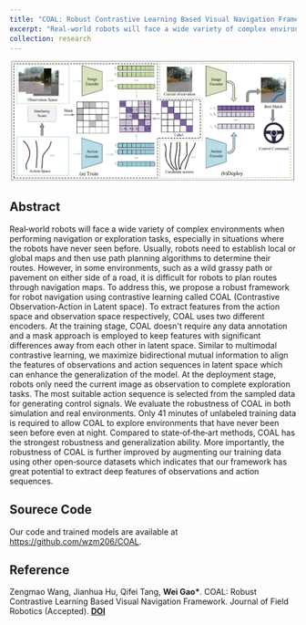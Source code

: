 ```yaml
---
title: "COAL: Robust Contrastive Learning Based Visual Navigation Framework"
excerpt: "Real‐world robots will face a wide variety of complex environments when performing navigation or exploration tasks, especially in situations where the robots have never seen before. Usually, robots need to establish local or global maps and then use path planning algorithms to determine their routes. However, in some environments [**Read More**] <br/><img src='/images/research/2024-COAL.png' width='500'>"
collection: research
---
```


<div align='center'>
  <img src="/images/research/2024-COAL.png" width="500">  
</div>

## Abstract

Real‐world robots will face a wide variety of complex environments when performing navigation or exploration tasks, especially in situations where the robots have never seen before. Usually, robots need to establish local or global maps and then use path planning algorithms to determine their routes. However, in some environments, such as a wild grassy path or pavement on either side of a road, it is difficult for robots to plan routes through navigation maps. To address this, we propose a robust framework for robot navigation using contrastive learning called COAL (Contrastive Observation‐Action in Latent space). To extract features from the action space and observation space respectively, COAL uses two different encoders. At the training stage, COAL doesn't require any data annotation and a mask approach is employed to keep features with significant differences away from each other in latent space. Similar to multimodal contrastive learning, we maximize bidirectional mutual information to align the features of observations and action sequences in latent space which can enhance the generalization of the model. At the deployment stage, robots only need the current image as observation to complete exploration tasks. The most suitable action sequence is selected from the sampled data for generating control signals. We evaluate the robustness of COAL in both simulation and real environments. Only 41 minutes of unlabeled training data is required to allow COAL to explore environments that have never been seen before even at night. Compared to state‐of‐the‐art methods, COAL has the strongest robustness and generalization ability. More importantly, the robustness of COAL is further improved by augmenting our training data using other open‐source datasets which indicates that our framework has great potential to extract deep features of observations and action sequences.

## Sourece Code

Our code and trained models are available at 
https://github.com/wzm206/COAL.


## Reference

Zengmao Wang, Jianhua Hu, Qifei Tang, **Wei Gao\***. COAL: Robust Contrastive Learning Based Visual Navigation Framework.  Journal of Field Robotics (Accepted). [**DOI**]()